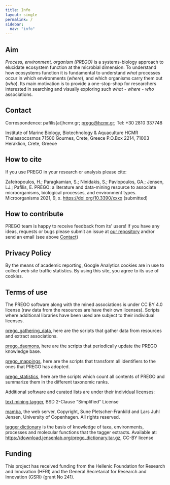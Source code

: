 ```yaml
---
title: Info
layout: single
permalink: /
sidebar:
  nav: "info"
---
```

## Aim

*Process, environment, organism (PREGO)* is a systems-biology approach to elucidate ecosystem function at the microbial dimension. 
To understand how ecosystems function it is fundamental to understand *what* processes occur in which environments (*where*), and which organisms carry them out (*who*).
Its main motivation is to provide a one-stop-shop for researchers interested in searching and visually exploring such *what - where - who* associations.

## Contact

Correspondence: pafilis[at]hcmr.gr; prego@hcmr.gr; Tel: +30 2810 337748

Institute of Marine Biology,
Biotechnology & Aquaculture
HCMR
Thalassocosmos
71500 Gournes, Crete, Greece
P.O.Box 2214, 71003 Heraklion, Crete, Greece

## How to cite

If you use PREGO in your research or analysis please cite:

Zafeiropoulos, H.; Paragkamian, S.; Ninidakis, S.; Pavlopoulos, GA.; Jensen, LJ.; Pafilis, E. PREGO: a literature and data-mining resource to associate microorganisms, biological processes, and environment types. Microorganisms 2021, 9, x. https://doi.org/10.3390/xxxx (submitted)

## How to contribute

PREGO team is happy to receive feedback from its' users! If you have any ideas, requests or bugs please submit an issue at [our repository](https://github.com/evangelospafilis/prego_web_site/issues) and/or send an email (see above [Contact](#contact))

## Privacy Policy
By the means of academic reporting, Google Analytics cookies are in use to collect web site traffic statistics. By using this site, you agree to its use of cookies.

## Terms of use
The PREGO software along with the mined associations is under CC BY 4.0 license (raw data from the resources are have their own licenses). 
Scripts where additional libraries have been used are subject to their individual licenses.

[prego_gathering_data](https://github.com/lab42open-team/prego_gathering_data), here are the scripts that gather data from resources and extract associations.

[prego_daemons](https://github.com/lab42open-team/prego_daemons), here are the scripts that periodically update the PREGO knowledge base.

[prego_mappings](https://github.com/lab42open-team/prego_mappings), here are the scripts that transform all identifiers to the ones that PREGO has adopted.

[prego_statistics](https://github.com/lab42open-team/prego_statistics), here are the scripts which count all contents of PREGO and summarize them in the different taxonomic ranks.

Additional software and curated lists are under their individual licenses:

[text mining tagger](https://github.com/larsjuhljensen/tagger), BSD 2-Clause "Simplified" License

[mamba](https://github.com/larsjuhljensen/mamba), the web server, Copyright, Sune Pletscher-Frankild and Lars Juhl Jensen, University of Copenhagen. All rights reserved.

[tagger dictionary](https://download.jensenlab.org/) is the basis of knowledge of taxa, environments, processes and molecular functions that the tagger extracts. Available at: https://download.jensenlab.org/prego_dictionary.tar.gz, CC-BY license

## Funding

This project has received funding from the Hellenic Foundation for Research and Innovation (HFRI) and the General Secretariat for Research and Innovation (GSRI) (grant No 241).
